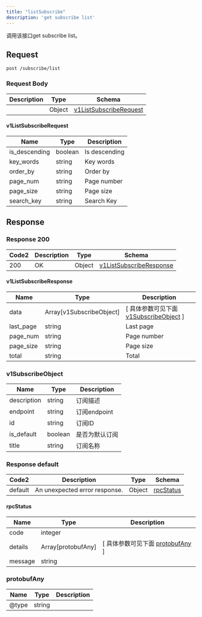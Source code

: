 ```yaml
---
title: "listSubscribe"
description: 'get subscribe list'
---
```

调用该接口get subscribe list。

## Request


```
post /subscribe/list
```

### Request Body 
| Description | Type | Schema |
| ----------- | ------ | ------ |
|  | Object | [v1ListSubscribeRequest](#v1ListSubscribeRequest) |

#### v1ListSubscribeRequest

| Name | Type | Description | 
| ---- | ---- | ----------- |     
| is_descending | boolean | Is descending |      
| key_words | string | Key words |      
| order_by | string | Order by |      
| page_num | string | Page number |      
| page_size | string | Page size |      
| search_key | string | Search Key |   



## Response

### Response  200 
| Code2 | Description | Type | Schema |
| ---- | ----------- | ------ | ------ |
| 200 | OK | Object | [v1ListSubscribeResponse](#v1ListSubscribeResponse) |

#### v1ListSubscribeResponse

| Name | Type | Description | 
| ---- | ---- | ----------- |         
| data | Array[v1SubscribeObject] |  [ 具体参数可见下面 [v1SubscribeObject](#v1SubscribeObject) ] |       
| last_page | string | Last page |      
| page_num | string | Page number |      
| page_size | string | Page size |      
| total | string | Total |   

### v1SubscribeObject
| Name | Type | Description | 
| ---- | ---- | ----------- |     
| description | string | 订阅描述 |      
| endpoint | string | 订阅endpoint |      
| id | string | 订阅ID |      
| is_default | boolean | 是否为默认订阅 |      
| title | string | 订阅名称 |   



### Response  default 
| Code2 | Description | Type | Schema |
| ---- | ----------- | ------ | ------ |
| default | An unexpected error response. | Object | [rpcStatus](#rpcStatus) |

#### rpcStatus

| Name | Type | Description | 
| ---- | ---- | ----------- |     
| code | integer |  |          
| details | Array[protobufAny] |  [ 具体参数可见下面 [protobufAny](#protobufAny) ] |       
| message | string |  |   

### protobufAny
| Name | Type | Description | 
| ---- | ---- | ----------- |     
| @type | string |  |   



